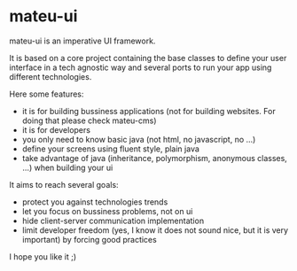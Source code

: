 # mateu-ui

mateu-ui is an imperative UI framework.

It is based on a core project containing the base classes to define your user interface in a tech agnostic way and several ports to run your app using different technologies.

Here some features:

- it is for building bussiness applications (not for building websites. For doing that please check mateu-cms)
- it is for developers
- you only need to know basic java (not html, no javascript, no ...)
- define your screens using fluent style, plain java
- take advantage of java (inheritance, polymorphism, anonymous classes, ...) when building your ui


It aims to reach several goals:

- protect you against technologies trends
- let you focus on bussiness problems, not on ui
- hide client-server communication implementation
- limit developer freedom (yes, I know it does not sound nice, but it is very important) by forcing good practices

I hope you like it ;)



